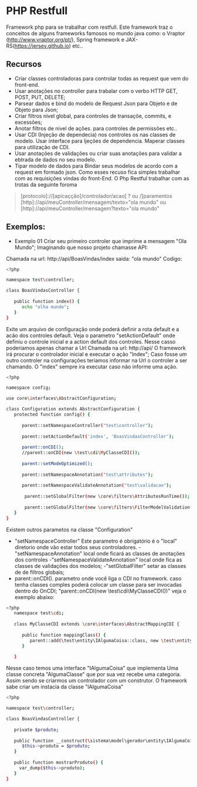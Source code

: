 # PHP Restfull

Framework php para se trabalhar com restfull. Este framework traz o conceitos de alguns frameworks famosos no mundo java como: o Vraptor (http://www.vraptor.org/pt/), Spring framework e JAX-RS(https://jersey.github.io) etc..
## Recursos
  - Criar classes controladoras para controlar todas as request que vem do front-end.
  - Usar anotações no controller para trabalar com o verbo HTTP GET, POST, PUT, DELETE; 
  - Parsear dados e bind do modelo de Request Json para Objeto e de Objeto para Json;
  - Criar filtros nivel global, para controles de transaçõe, commits, e excessões;
  - Anotar filtros de nivel de ações. para controles de permissões etc..
  - Usar CDI (Injeção de dependecia) nos controles os nas classes de modelo. Usar interface para Ijeções de dependencia. Maperar classes para utilização de CDI.
  - Usar anotações de validações ou criar suas anotações para validar a ebtrada de dados no seu modelo.
  - Tipar modelo de dados para Bindar seus modelos de acordo com a request em formado json.
Como esses recuso fica simples trabalhar com as requisições vindas do front-End.
O Php Restful trabalhar com as trotas da seguinte foroma
> [protocolo]://[apicaçção]/controlador/acao[ ? ou /]paramentos
>[http]://api/meuController/mensagem/texto="ola mundo"
ou
>[http]://api/meuController/mensagem?texto="ola mundo"

## Exemplos:
- Exemplo 01
Criar seu primeiro controler que imprime a mensagem "Ola Mundo";
Imaginando que nosso projeto chamasse API:

Chamada na url: http://api/BoasVindas/index
saida: "ola mundo"
Codigo:
```sh
<?php

namespace test\controller;

class BoasVindasController {
   
   public function index() {
      echo "olha mundo";
   }
}
```

Exite um arquivo de configuração onde poderá definir a rota default e a acão dos controles default.
Veja o parametro "setActionDefault" onde definiu o controle inicial e a action default dos controles.
Nesse casso poderiamos apenas chamar a Url
Chamada na url: http://api/
O framework irá procurar o controlador inicial e executar o ação "Index";
Caso fosse um outro controler na configurações teriamos informar na Url o controler a ser chamando. O "index" sempre ira executar caso não informe uma ação.

```sh
<?php

namespace config;

use core\interfaces\AbstractConfiguration;

class Configuration extends AbstractConfiguration {
   protected function config() {
   
      parent::setNamespaceController("test\controller");
      
      parent::setActionDefault('index', 'BoasVindasController');
      
      parent::onCDI();
      //parent::onCDI(new \test\cdi\MyClasseCDI());
      
      parent::setModeOptimized();
      
      parent::setNamespaceAnnotation("test\attributes");
      
      parent::setNamespaceValidateAnnotation("test\validacao");
      
       parent::setGlobalFilter(new \core\filters\AttributesRunTime());
       
       parent::setGlobalFilter(new \core\filters\FilterModelValidation());
   }
}

```
Existem outros parametos na classe "Configuration"
- "setNamespaceController"  Este parametro é obrigatório  é o "local" diretorio onde vão estar todos seus controladores.
-"setNamespaceAnnotation" local onde ficará as classes de anotações dos controles
-"setNamespaceValidateAnnotation" local onde fica as classes de validações dos modelos;
-"setGlobalFilter" setar as classes de de filtros globais;
- parent::onCDI(). parametro onde você liga o CDI no framework. caso tenha classes comples poderá colocar um classe para ser invocadas dentro do OnCDI;
"parent::onCDI(new \test\cdi\MyClasseCDI())" veja o exemplo abaixo:
 ```sh
<?php
    namespace test\cdi;
    
    class MyClasseCDI extends \core\interfaces\AbstractMappingCDI {
      
       public function mappingClass() {      
          parent::add(\test\entity\IAlgumaCoisa::class, new \test\entity\AlgumaClasse(new \test\entity\Categoria()));   
       }
       
    }
```
Nesse caso temos uma interface "IAlgumaCoisa" que implementa Uma classe concreta "AlgumaClasse" que por sua vez recebe uma categoria.
Assim sendo se criarmos um controlador com um construtor. O framework sabe criar um instacia da classe "IAlgumaCoisa"

```sh
<?php

namespace test\controller;

class BoasVindasController {
   
   private $produto;
   
   public function __construct(\sistema\model\gerador\entity\IAlgumaCoisa $produto){
      $this->produto = $produto;      
   }
   
   public function mostrarProduto() {
     var_dump($this->produto);
   }
}
```

